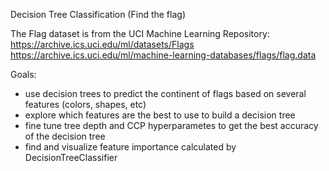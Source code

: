 Decision Tree Classification (Find the flag)

The Flag dataset is from the UCI Machine Learning Repository:
https://archive.ics.uci.edu/ml/datasets/Flags
https://archive.ics.uci.edu/ml/machine-learning-databases/flags/flag.data

Goals:
- use decision trees to predict the continent of flags based on several features (colors, shapes, etc)
- explore which features are the best to use to build a decision tree
- fine tune tree depth and CCP hyperparametes to get the best accuracy of the decision tree
- find and visualize feature importance calculated by DecisionTreeClassifier